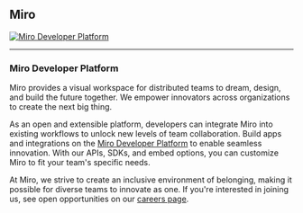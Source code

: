 ## Miro

[<img src="banner.png" alt="Miro Developer Platform" />](https://miro.com/about/)

---

### Miro Developer Platform
Miro provides a visual workspace for distributed teams to dream, design, and build the future together. We empower innovators across organizations to create the next big thing.

As an open and extensible platform, developers can integrate Miro into existing workflows to unlock new levels of team collaboration.
Build apps and integrations on the [Miro Developer Platform](https://developers.miro.com/) to enable seamless innovation. With our APIs, SDKs, and embed options, you can customize Miro to fit your team's specific needs.

At Miro, we strive to create an inclusive environment of belonging, making it possible for diverse teams to innovate as one. If you're interested in joining us, see open opportunities on our [careers page](https://miro.com/careers/).


